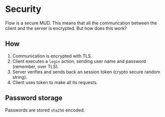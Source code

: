 # Security

Flow is a secure MUD. This means that all the communcation between the client and the server is encrypted. But how does this work?

## How

1. Communication is encrypted with TLS.
2. Client executes a `login` action, sending user name and password (remember, over TLS).
3. Server verifies and sends back an session token (crypto secure random string).
4. Client uses token to make all its requests.

## Password storage

Passwords are stored `sha256` encoded.
